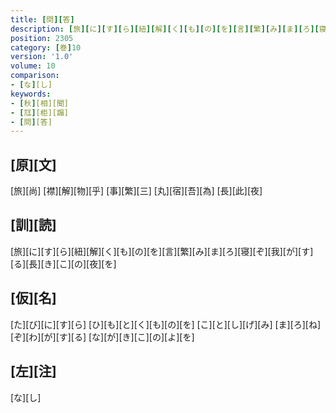 ```yaml
---
title: [問][答]
description: [旅][に][す][ら][紐][解][く][も][の][を][言][繁][み][ま][ろ][寝][ぞ][我][が][す][る][長][き][こ][の][夜][を]
position: 2305
category: [巻]10
version: '1.0'
volume: 10
comparison:
- [な][し]
keywords:
- [秋][相][聞]
- [尫][柜][蹋]
- [問][答]
---
```


## [原][文]

[旅][尚] [襟][解][物][乎] [事][繁][三] [丸][宿][吾][為] [長][此][夜]

## [訓][読]

[旅][に][す][ら][紐][解][く][も][の][を][言][繁][み][ま][ろ][寝][ぞ][我][が][す][る][長][き][こ][の][夜][を]

## [仮][名]

[た][び][に][す][ら] [ひ][も][と][く][も][の][を] [こ][と][し][げ][み] [ま][ろ][ね][ぞ][わ][が][す][る] [な][が][き][こ][の][よ][を]

## [左][注]

[な][し]
